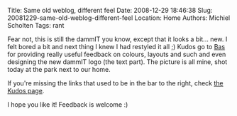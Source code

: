 Title: Same old weblog, different feel
Date: 2008-12-29 18:46:38
Slug: 20081229-same-old-weblog-different-feel
Location: Home
Authors: Michiel Scholten
Tags: rant

<p>Fear not, this is still the dammIT you know, except that it looks a bit... new. I felt bored a bit and next thing I knew I had restyled it all ;) Kudos go to <a href="http://basvandijk.eu/">Bas</a> for providing really useful feedback on colours, layouts and such and even designing the new dammIT logo (the text part). The picture is all mine, shot today at the park next to our home.</p>

<p>If you're missing the links that used to be in the bar to the right, check <a href="http://aquariusoft.org/~mbscholt/index.php?page=kudos">the Kudos page</a>.</p>

<p>I hope you like it! Feedback is welcome :)</p>